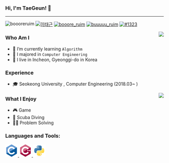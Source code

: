 ### Hi, I'm TaeGeun! 👋
___

<p align="left"> <img src="https://komarev.com/ghpvc/?username=boooreruim&label=Profile%20views&color=0e75b6&style=flat-square" alt="boooreruim" />
<a href="https://www.facebook.com/profile.php?id=100004920841566" target="blank"><img align="center" src="https://raw.githubusercontent.com/rahuldkjain/github-profile-readme-generator/master/src/images/icons/Social/facebook.svg" alt="이태근" height="30" width="40" /></a>
<a href="https://instagram.com/booore_ruim" target="blank"><img align="center" src="https://raw.githubusercontent.com/rahuldkjain/github-profile-readme-generator/master/src/images/icons/Social/instagram.svg" alt="booore_ruim" height="30" width="40" /></a>
<a href="https://codeforces.com/profile/buuuuu_ruim" target="blank"><img align="center" src="https://raw.githubusercontent.com/rahuldkjain/github-profile-readme-generator/master/src/images/icons/Social/codeforces.svg" alt="buuuuu_ruim" height="30" width="40" /></a>
<a href="https://discord.gg/#1323" target="blank"><img align="center" src="https://raw.githubusercontent.com/rahuldkjain/github-profile-readme-generator/master/src/images/icons/Social/discord.svg" alt="#1323" height="30" width="40" /></a>
</p>

<img align='right' src="http://mazassumnida.wtf/api/v2/generate_badge?boj=xorms86">

### Who Am I

- 🌱 I’m currently learning `Algorithm`
- 🥇 I majored in `Computer Engineering`
- 🚅 I live in Incheon, Gyeonggi-do in Korea

### Experience

- 🎓 Seokeong University , Computer Engineering (2018.03~ )

<img align='right' src="https://github-readme-stats.vercel.app/api?username=boooruim" height="200">

### What I Enjoy

- 🎮 Game
- 🤿 Scuba Diving
- 👨‍💻 Problem Solving

<h3 align="left">Languages and Tools:</h3>
<p align="left"> <a href="https://www.cprogramming.com/" target="_blank" rel="noreferrer"> <img src="https://raw.githubusercontent.com/devicons/devicon/master/icons/c/c-original.svg" alt="c" width="40" height="40"/> </a> <a href="https://www.w3schools.com/cpp/" target="_blank" rel="noreferrer"> <img src="https://raw.githubusercontent.com/devicons/devicon/master/icons/cplusplus/cplusplus-original.svg" alt="cplusplus" width="40" height="40"/> </a> <a href="https://www.python.org" target="_blank" rel="noreferrer"> <img src="https://raw.githubusercontent.com/devicons/devicon/master/icons/python/python-original.svg" alt="python" width="40" height="40"/> </a> </p>
